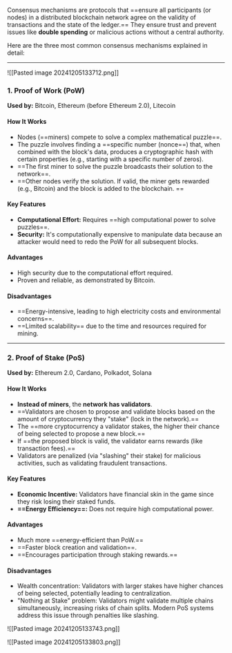 Consensus mechanisms are protocols that ==ensure all participants (or nodes) in a distributed blockchain network agree on the validity of transactions and the state of the ledger.== They ensure trust and prevent issues like **double spending** or malicious actions without a central authority.

Here are the three most common consensus mechanisms explained in detail:

---

![[Pasted image 20241205133712.png]]
### **1. Proof of Work (PoW)**

**Used by:** Bitcoin, Ethereum (before Ethereum 2.0), Litecoin

#### **How It Works**

- Nodes (==miners) compete to solve a complex mathematical puzzle==.
- The puzzle involves finding a ==specific number (nonce==) that, when combined with the block's data, produces a cryptographic hash with certain properties (e.g., starting with a specific number of zeros).
- ==The first miner to solve the puzzle broadcasts their solution to the network==.
- ==Other nodes verify the solution. If valid, the miner gets rewarded (e.g., Bitcoin) and the block is added to the blockchain.
==
#### **Key Features**

- **Computational Effort:** Requires ==high computational power to solve puzzles==.
- **Security:** It's computationally expensive to manipulate data because an attacker would need to redo the PoW for all subsequent blocks.

#### **Advantages**

- High security due to the computational effort required.
- Proven and reliable, as demonstrated by Bitcoin.

#### **Disadvantages**

- ==Energy-intensive, leading to high electricity costs and environmental concerns==.
- ==Limited scalability== due to the time and resources required for mining.

---

### **2. Proof of Stake (PoS)**

**Used by:** Ethereum 2.0, Cardano, Polkadot, Solana

#### **How It Works**

- **Instead of miners**, the **network has validators**.
- ==Validators are chosen to propose and validate blocks based on the amount of cryptocurrency they "stake" (lock in the network).==
- The ==more cryptocurrency a validator stakes, the higher their chance of being selected to propose a new block.==
- If ==the proposed block is valid, the validator earns rewards (like transaction fees).==
- Validators are penalized (via "slashing" their stake) for malicious activities, such as validating fraudulent transactions.

#### **Key Features**

- **Economic Incentive:** Validators have financial skin in the game since they risk losing their staked funds.
- **==Energy Efficiency==:** Does not require high computational power.

#### **Advantages**

- Much more ==energy-efficient than PoW.==
- ==Faster block creation and validation==.
- ==Encourages participation through staking rewards.==

#### **Disadvantages**

- Wealth concentration: Validators with larger stakes have higher chances of being selected, potentially leading to centralization.
- "Nothing at Stake" problem: Validators might validate multiple chains simultaneously, increasing risks of chain splits. Modern PoS systems address this issue through penalties like slashing.


![[Pasted image 20241205133743.png]]


![[Pasted image 20241205133803.png]]